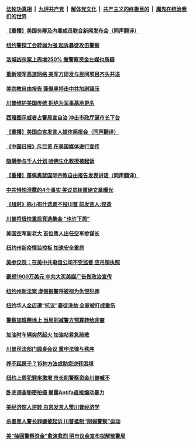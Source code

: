 ####  [法轮功真相](../../../../basic/blob/master/README.md?t=06112301) &nbsp;|&nbsp; [九评共产党](../../../../9ping.md/blob/master/README.md?t=06112301) &nbsp;|&nbsp; [解体党文化](../../../../jtdwh.md/blob/master/README.md?t=06112301)  &nbsp;|&nbsp; [共产主义的终极目的](../../../../gczydzjmd.md/blob/master/README.md?t=06112301) &nbsp;|&nbsp; [魔鬼在统治我们的世界](../../../../mgztzwmdsj.md/blob/master/README.md?t=06112301) 

#### [【重播】美国务卿及内阁成员联合新闻发布会（同声翻译）](../pages/prog203/a102868571.md?t=06112301) 

#### [纽约警探工会转弱为强 起诉暴徒攻击警察](../pages/prog203/a102868110.md?t=06112301) 

#### [洛城凶杀案上周增250% 撤警察资金左媒也质疑](../pages/prog203/a102868053.md?t=06112301) 

#### [重新领军高速网络 美军方研发与民间项目齐头并进](../pages/prog203/a102868023.md?t=06112301) 

#### [美宗教自由报告 蓬佩奥抨击中共加剧镇压](../pages/prog203/a102867972.md?t=06112301) 

#### [川普维护美国传统 拒绝为军事基地更名](../pages/prog203/a102867990.md?t=06112301) 

#### [西雅图示威者占警局宣自治 冲击市政厅逼市长下台](../pages/prog203/a102867880.md?t=06112301) 

#### [【重播】美国白宫发言人媒体简报会（同声翻译）](../pages/prog203/a102867847.md?t=06112301) 

#### [《中国日报》斥巨资 在美国媒体进行宣传](../pages/prog203/a102867789.md?t=06112301) 

#### [隐瞒参与千人计划 哈佛生化教授被起诉](../pages/prog203/a102867716.md?t=06112301) 

#### [【重播】蓬佩奥就国际宗教自由报告发表讲话（同声翻译）](../pages/prog203/a102867698.md?t=06112301) 

#### [中共惧怕泄露的4个事实 美议员转重磅文章曝光](../pages/prog203/a102867327.md?t=06112301) 

#### [《纽时》称小布什选票不投川普 前发言人:捏造](../pages/prog203/a102867234.md?t=06112301) 

#### [川普将很快重启竞选集会 “也许下周”](../pages/prog203/a102867148.md?t=06112301) 

#### [美国空军新老大 首位黑人出任空军参谋长](../pages/prog203/a102867143.md?t=06112301) 

#### [纽约州新疫情监控板 加速安全重启](../pages/prog203/a102867099.md?t=06112301) 

#### [美参议院：在美中共电信公司不受监督 应吊销执照](../pages/prog203/a102866996.md?t=06112301) 

#### [豪掷1900万美元 中共大买美媒广告做政治宣传](../pages/prog203/a102867029.md?t=06112301) 

#### [纽约州新法案  虚假报警将被视为仇恨犯罪](../pages/prog203/a102866997.md?t=06112301) 

#### [纽约华人金店遭“抗议”暴徒洗劫 全家被打成重伤](../pages/prog203/a102867001.md?t=06112301) 

#### [警察加班睡地上 当局削减警方预算转给非裔](../pages/prog203/a102866964.md?t=06112301) 

#### [加油时车辆突然起火 加油站紧急疏散](../pages/prog203/a102866968.md?t=06112301) 

#### [川普司法部门圆桌会议 重申法律与秩序](../pages/prog203/a102866924.md?t=06112301) 


#### [养不起房子？15种方法或助您逆转困境](../pages/prog203/a102866604.md?t=06112301) 

#### [纽约上周犯罪率激增 市长削警察资金川普喊不](../pages/prog203/a102866244.md?t=06112301) 

#### [卧底调查秘密拍摄 揭露Antifa直接煽动暴力](../pages/prog203/a102866290.md?t=06112301) 

#### [美经济惊人逆转 白宫发言人赞川普经济学](../pages/prog203/a102866276.md?t=06112301) 

#### [杀害黑人警长罪嫌被起诉 川普抵制“削弱警察”运动](../pages/prog203/a102866235.md?t=06112301) 

#### [美“抽回警察资金”愈演愈烈 明市议会宣布拟解散警局](../pages/prog203/a102866166.md?t=06112301) 

